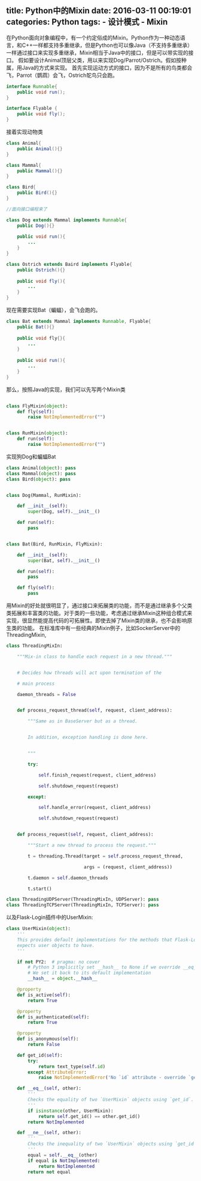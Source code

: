 title: Python中的Mixin
date: 2016-03-11 00:19:01
categories: Python
tags: 
	- 设计模式
	- Mixin
---


在Python面向对象编程中，有一个约定俗成的Mixin。Python作为一种动态语言，和C++一样都支持多重继承，但是Python也可以像Java（不支持多重继承）一样通过接口来实现多重继承，Mixin相当于Java中的接口，但是可以带实现的接口。
假如要设计Animal顶层父类，用以来实现Dog/Parrot/Ostrich。假如按种属，用Java的方式来实现。
首先实现运动方式的接口，因为不是所有的鸟类都会飞，Parrot（鹦鹉）会飞，Ostrich鸵鸟只会跑。
```Java
interface Runnable{
	public void run();
}

interface Flyable {
	public void fly();
}

```
接着实现动物类
```Java
class Animal{
	public Animal(){}
}

class Mammal{
	public Mammal(){}
}

class Bird{
	public Bird(){}
}

//面向接口编程来了

class Dog extends Mammal implements Runnable{
	public Dog(){}
    
    public void run(){
    	...
    }
}

class Ostrich extends Baird implements Flyable{
	public Ostrich(){}
	
    public void fly(){
    	...
    }
}

```
<!--more-->
现在需要实现Bat（蝙蝠），会飞会跑的。
```Java
class Bat extends Mammal implements Runnable, Flyable{
	public Bat(){}
    
    public void fly{}{
    	...
    }
    
    public void run(){
    	...
    }
}
```
那么，按照Java的实现，我们可以先写两个Mixin类
```Python

class FlyMixin(object):
    def fly(self):
        raise NotImplementedError("")


class RunMixin(object):
    def run(self):
    	raise NotImplementedError("")
```

实现狗Dog和蝙蝠Bat
```Python
class Animal(object): pass
class Mammal(object): pass
class Bird(object): pass


class Dog(Mammal, RunMixin):

    def __init__(self):
        super(Dog, self).__init__()

    def run(self):
        pass


class Bat(Bird, RunMixin, FlyMixin):

    def __init__(self):
        super(Bat, self).__init__()

    def run(self):
        pass

    def fly(self):
        pass
```

用Mixin的好处就很明显了，通过接口来拓展类的功能，而不是通过继承多个父类类拓展和丰富类的功能。对于类的一些功能，考虑通过继承Mixin这种组合模式来实现，很显然能提高代码的可拓展性。即使去掉了Mixin类的继承，也不会影响原生类的功能。
在标准库中有一些经典的Mixin例子，比如SockerServer中的ThreadingMixin,
```python
class ThreadingMixIn:

    """Mix-in class to handle each request in a new thread."""


    # Decides how threads will act upon termination of the

    # main process

    daemon_threads = False


    def process_request_thread(self, request, client_address):

        """Same as in BaseServer but as a thread.


        In addition, exception handling is done here.


        """

        try:

            self.finish_request(request, client_address)

            self.shutdown_request(request)

        except:

            self.handle_error(request, client_address)

            self.shutdown_request(request)


    def process_request(self, request, client_address):

        """Start a new thread to process the request."""

        t = threading.Thread(target = self.process_request_thread,

                             args = (request, client_address))

        t.daemon = self.daemon_threads

        t.start()

class ThreadingUDPServer(ThreadingMixIn, UDPServer): pass
class ThreadingTCPServer(ThreadingMixIn, TCPServer): pass
```
以及Flask-Login插件中的UserMixin:
```python
class UserMixin(object):
    '''
    This provides default implementations for the methods that Flask-Login
    expects user objects to have.
    '''

    if not PY2:  # pragma: no cover
        # Python 3 implicitly set __hash__ to None if we override __eq__
        # We set it back to its default implementation
        __hash__ = object.__hash__

    @property
    def is_active(self):
        return True

    @property
    def is_authenticated(self):
        return True

    @property
    def is_anonymous(self):
        return False

    def get_id(self):
        try:
            return text_type(self.id)
        except AttributeError:
            raise NotImplementedError('No `id` attribute - override `get_id`')

    def __eq__(self, other):
        '''
        Checks the equality of two `UserMixin` objects using `get_id`.
        '''
        if isinstance(other, UserMixin):
            return self.get_id() == other.get_id()
        return NotImplemented

    def __ne__(self, other):
        '''
        Checks the inequality of two `UserMixin` objects using `get_id`.
        '''
        equal = self.__eq__(other)
        if equal is NotImplemented:
            return NotImplemented
        return not equal

```
